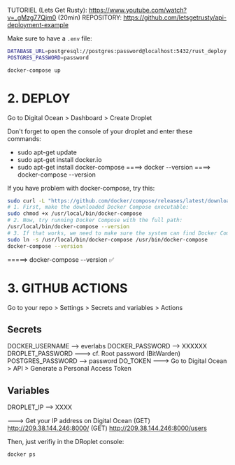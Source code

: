 TUTORIEL (Lets Get Rusty): https://www.youtube.com/watch?v=_gMzg77Qjm0 (20min)
REPOSITORY: https://github.com/letsgetrusty/api-deployment-example



Make sure to have a `.env` file:
```bash
DATABASE_URL=postgresql://postgres:password@localhost:5432/rust_deploy
POSTGRES_PASSWORD=password
```

```bash
docker-compose up
```




# 2. DEPLOY

Go to Digital Ocean > Dashboard > Create Droplet


Don't forget to open the console of your droplet and enter these commands:
- sudo apt-get update
- sudo apt-get install docker.io
- sudo apt-get install docker-compose
====> docker --version
====> docker-compose --version



If you have problem with docker-compose, try this:
```bash
sudo curl -L "https://github.com/docker/compose/releases/latest/download/docker-compose-$(uname -s)-$(uname -m)" -o /usr/local/bin/docker-compose
# 1. First, make the downloaded Docker Compose executable:
sudo chmod +x /usr/local/bin/docker-compose
# 2. Now, try running Docker Compose with the full path:
/usr/local/bin/docker-compose --version
# 3. If that works, we need to make sure the system can find Docker Compose. You can do this by creating a symbolic link
sudo ln -s /usr/local/bin/docker-compose /usr/bin/docker-compose
docker-compose --version
```

=====> docker-compose --version ✅





# 3. GITHUB ACTIONS

Go to your repo > Settings > Secrets and variables > Actions


## Secrets
DOCKER_USERNAME --> everlabs
DOCKER_PASSWORD --> XXXXXX
DROPLET_PASSWORD ---> cf. Root password (BitWarden)
POSTGRES_PASSWORD --> password
DO_TOKEN ---> Go to Digital Ocean > API > Generate a Personal Access Token

## Variables
DROPLET_IP --> XXXX



---> Get your IP address on Digital Ocean
(GET) http://209.38.144.246:8000/
(GET) http://209.38.144.246:8000/users


Then, just verifiy in the DRoplet console:
```bash
docker ps
```



